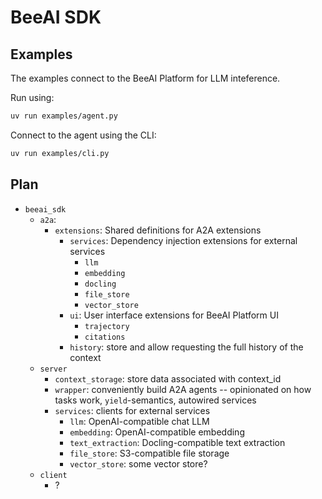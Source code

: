 # BeeAI SDK

## Examples

The examples connect to the BeeAI Platform for LLM inteference.

Run using:

```bash
uv run examples/agent.py
```

Connect to the agent using the CLI:

```bash
uv run examples/cli.py
```

## Plan

- `beeai_sdk`
    - `a2a`:
        - `extensions`: Shared definitions for A2A extensions
            - `services`: Dependency injection extensions for external services
                - `llm`
                - `embedding`
                - `docling`
                - `file_store`
                - `vector_store`
            - `ui`: User interface extensions for BeeAI Platform UI
                - `trajectory`
                - `citations`
            - `history`: store and allow requesting the full history of the context
    - `server`
        - `context_storage`: store data associated with context_id
        - `wrapper`: conveniently build A2A agents -- opinionated on how tasks work, `yield`-semantics, autowired
          services
        - `services`: clients for external services
            - `llm`: OpenAI-compatible chat LLM
            - `embedding`: OpenAI-compatible embedding
            - `text_extraction`: Docling-compatible text extraction
            - `file_store`: S3-compatible file storage
            - `vector_store`: some vector store?
    - `client`
        - ?
